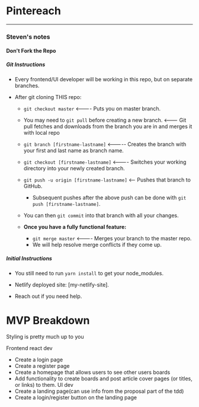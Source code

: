 # Pintereach
___

### Steven's notes
#### Don't **Fork** the Repo
##### Git Instructions

- Every frontend/UI developer will be working in this repo, but on separate branches.

- After git cloning THIS repo:
   - `git checkout master` <---- Puts you on master branch.

   - You may need to `git pull` before creating a new branch. <--- Git pull fetches and downloads from the branch you are in and merges it with local repo
   
  - `git branch [firstname-lastname]` <-----  Creates the branch with your first and last name as branch name. 
     
  - `git checkout [firstname-lastname]` <---- Switches your working directory into your newly created branch.
  
  - `git push -u origin [firstname-lastname]` <-- Pushes that branch to GitHub.
      - Subsequent pushes after the above push can be done with `git push [firstname-lastname]`.
   
   - You can then `git commit` into that branch with all your changes.

   - **Once you have a fully functional feature:**
      -  `git merge master` <---- Merges your branch to the master repo.
      -  We will help resolve merge conflicts if they come up.


##### Initial Instructions

- You still need to run `yarn install` to get your node_modules.

- Netlify deployed site: [my-netlify-site].

- Reach out if you need help.

# MVP Breakdown
Styling is pretty much up to you

Frontend react dev
- Create a login page
- Create a register page
- Create a homepage that allows users to see other users boards
- Add functionality to create boards and post article cover pages (or titles, or links) to them.
UI dev
- Create a landing page(can use info from the proposal part of the tdd)
- Create a login/register button on the landing page

